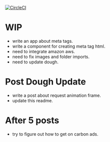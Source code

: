 [![CircleCI](https://circleci.com/gh/meanJim/jimmyl.ee/tree/master.svg?style=svg&circle-token=3145af2508aaf8b29da6e1b60d1e905bf6c93db7)](https://circleci.com/gh/meanJim/jimmyl.ee/tree/master)

# WIP
- write an app about meta tags.
- write a component for creating meta tag html.
- need to integrate amazon aws.
- need to fix images and folder imports.
- need to update dough.

# Post Dough Update

- write a post about request animation frame.
- update this readme.

# After 5 posts

- try to figure out how to get on carbon ads.
